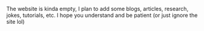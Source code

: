 The website is kinda empty, I plan to add some blogs, articles, research, jokes, tutorials, etc. I hope you understand and be patient (or just ignore the site lol)
